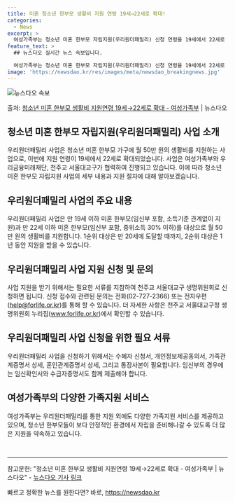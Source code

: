 ```yaml
---
title: 미혼 청소년 한부모 생활비 지원 연령 19세→22세로 확대!
categories:
  - News
excerpt: >
  여성가족부는 청소년 미혼 한부모 자립지원(우리원더패밀리) 신청 연령을 19세에서 22세로 확대한다고 4일 밝…
feature_text: >
  ## 뉴스다오 실시간 뉴스 속보입니다.

  여성가족부는 청소년 미혼 한부모 자립지원(우리원더패밀리) 신청 연령을 19세에서 22세로 확대한다고 4일 밝…
image: 'https://newsdao.kr/res/images/meta/newsdao_breakingnews.jpg'
---
```


![뉴스다오 속보](https://newsdao.kr/res/images/meta/newsdao_breakingnews.jpg)

<p>출처: <a href="https://newsdao.kr/2717" rel="dofollow">청소년 미혼 한부모 생활비 지원연령 19세→22세로 확대 - 여성가족부</a> | 뉴스다오</p>

<h2 data-ke-size="size26">청소년 미혼 한부모 자립지원(우리원더패밀리) 사업 소개</h2>
<p data-ke-size="size16">우리원더패밀리 사업은 청소년 미혼 한부모 가구에 월 50만 원의 생활비를 지원하는 사업으로, 이번에 지원 연령이 19세에서 22세로 확대되었습니다. 사업은 여성가족부와 우리금융미래재단, 천주교 서울대교구가 협력하여 진행되고 있습니다. 이에 따라 청소년 미혼 한부모 자립지원 사업의 세부 내용과 지원 절차에 대해 알아보겠습니다.</p>

<h2 data-ke-size="size23">우리원더패밀리 사업의 주요 내용</h2>
<p data-ke-size="size16">우리원더패밀리 사업은 만 19세 이하 미혼 한부모(임신부 포함, 소득기준 관계없이 지원)과 만 22세 이하 미혼 한부모(임신부 포함, 중위소득 30% 이하)를 대상으로 월 50만 원의 생활비를 지원합니다. 1순위 대상은 만 20세에 도달할 때까지, 2순위 대상은 1년 동안 지원을 받을 수 있습니다.</p>

<h2 data-ke-size="size23">우리원더패밀리 사업 지원 신청 및 문의</h2>
<p data-ke-size="size16">사업 지원을 받기 위해서는 필요한 서류를 지참하여 천주교 서울대교구 생명위원회로 신청하면 됩니다. 신청 접수와 관련된 문의는 전화(02-727-2366) 또는 전자우편(<a href="mailto:help@forlife.or.kr">help@forlife.or.kr</a>)를 통해 할 수 있습니다. 더 자세한 사항은 천주교 서울대교구청 생명위원회 누리집(<a href="https://www.forlife.or.kr">www.forlife.or.kr</a>)에서 확인할 수 있습니다.</p>

<h2 data-ke-size="size23">우리원더패밀리 사업 신청을 위한 필요 서류</h2>
<p data-ke-size="size16">우리원더패밀리 사업을 신청하기 위해서는 수혜자 신청서, 개인정보제공동의서, 가족관계증명서 상세, 혼인관계증명서 상세, 그리고 통장사본이 필요합니다. 임신부의 경우에는 임신확인서와 수급자증명서도 함께 제출해야 합니다.</p>

<h2 data-ke-size="size23">여성가족부의 다양한 가족지원 서비스</h2>
<p data-ke-size="size16">여성가족부는 우리원더패밀리를 통한 지원 외에도 다양한 가족지원 서비스를 제공하고 있으며, 청소년 한부모들이 보다 안정적인 환경에서 자립을 준비해나갈 수 있도록 더 많은 지원을 약속하고 있습니다.</p>

<p data-ke-size="size16">&nbsp;</p>

<hr data-ke-size="size16">

<p data-ke-size="size16">참고문헌: "청소년 미혼 한부모 생활비 지원연령 19세→22세로 확대 - 여성가족부 | 뉴스다오" - <a href="https://newsdao.kr/2717">뉴스다오 기사 링크</a></p> 

빠르고 정확한 뉴스를 원한다면? 바로, <a href="https://newsdao.kr" rel="dofollow">https://newsdao.kr</a>


    
